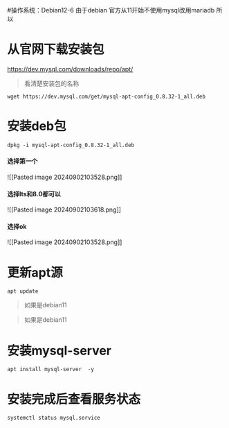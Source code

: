 #操作系统：Debian12-6
由于debian 官方从11开始不使用mysql改用mariadb
所以
# 从官网下载安装包
https://dev.mysql.com/downloads/repo/apt/
>看清楚安装包的名称
```
wget https://dev.mysql.com/get/mysql-apt-config_0.8.32-1_all.deb
```
# 安装deb包

```
dpkg -i mysql-apt-config_0.8.32-1_all.deb
```
#### 选择第一个
![[Pasted image 20240902103528.png]]
#### 选择lts和8.0都可以
![[Pasted image 20240902103618.png]]
#### 选择ok
![[Pasted image 20240902103528.png]]
# 更新apt源
```
apt update 
```

>如果是debian11

>如果是debian11

# 安装mysql-server
```
apt install mysql-server  -y
```

# 安装完成后查看服务状态

```
systemctl status mysql.service
```